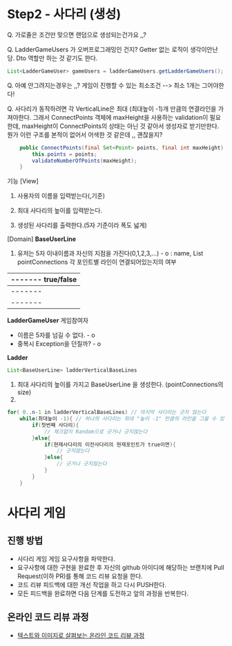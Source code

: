 # Step2 - 사다리 (생성)
Q. 가로줄은 조건만 맞으면 랜덤으로 생성되는건가요 ,,?

Q. LadderGameUsers 가 오버프로그래밍인 건지? Getter 없는 로직이 생각이안난당.
Dto 역할만 하는 것 같기도 한다. 
```java
List<LadderGameUser> gameUsers = ladderGameUsers.getLadderGameUsers();
```

Q. 아예 안그려지는경우는 ,,? 게임이 진행할 수 있는 최소조건 --> 최소 1개는 그어야한다!

Q. 사다리가 동작하려면 각 VerticalLine은 최대 (최대높이 -1)개 만큼의 연결라인을 가져야한다.
그래서 ConnectPoints 객체에 maxHeight을 사용하는 validation이 필요한데, maxHeight이 ConnectPoints의 상태는 아닌 것 같아서 
생성자로 받기만한다. 
뭔가 이런 구조를 본적이 없어서 어색한 것 같은데 ,, 괜찮을지? 
```java
    public ConnectPoints(final Set<Point> points, final int maxHeight) {
        this.points = points;
        validateNumberOfPoints(maxHeight);
    }
``` 



기능
[View]
1. 사용자의 이름을 입력받는다(,기준)
2. 최대 사다리의 높이를 입력받는다.

1. 생성된 사다리를 출력한다.(5자 기준이라 폭도 넓게)


[Domain]
**BaseUserLine**
1. 유저는 5자 이내이름과 자신의 지점을 가진다(0,1,2,3,...) - o 
: name, List<Boolean> pointConnections 각 포인트별 라인이 연결되어있는지의 여부 
 
 |  ------- true/false
 |  ------- 
 |  ------- 
 |  -------  
 
**LadderGameUser**
게임참여자
- 이름은 5자를 넘길 수 없다. - o
- 중복시 Exception을 던질까? - o 

**Ladder**
```java
List<BaseUserLine> ladderVerticalBaseLines
```
 
1. 최대 사다리의 높이를 가지고 BaseUserLine 을 생성한다. (pointConnections의 size)
2. 
```java
for( 0..n-1 in ladderVerticalBaseLines) // 마지막 사다리는 긋지 않는다
    while(최대높이 -1){ // 하나의 사다리는 최대 "높이 -1" 만큼의 라인을 그을 수 있다.
        if(첫번째 사다리){
            // 체크없이 Random으로 긋거나 긋지않는다
        }else{
            if(현재사다리의 이전사다리의 현재포인트가 true이면){
                // 긋지않는다
            }else{
                // 긋거나 긋지않는다
            }          
        }       
    }
```   





# 사다리 게임
## 진행 방법
* 사다리 게임 게임 요구사항을 파악한다.
* 요구사항에 대한 구현을 완료한 후 자신의 github 아이디에 해당하는 브랜치에 Pull Request(이하 PR)를 통해 코드 리뷰 요청을 한다.
* 코드 리뷰 피드백에 대한 개선 작업을 하고 다시 PUSH한다.
* 모든 피드백을 완료하면 다음 단계를 도전하고 앞의 과정을 반복한다.

## 온라인 코드 리뷰 과정
* [텍스트와 이미지로 살펴보는 온라인 코드 리뷰 과정](https://github.com/nextstep-step/nextstep-docs/tree/master/codereview)